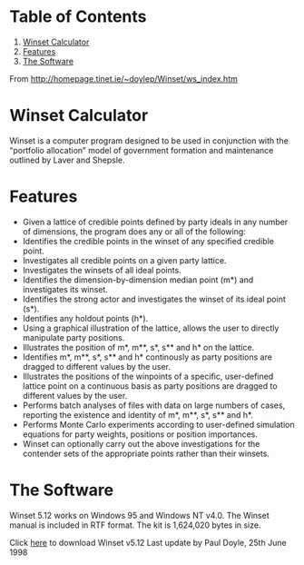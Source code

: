 
# Table of Contents

1.  [Winset Calculator](#org5c61876)
2.  [Features](#org9df1a9e)
3.  [The Software](#org61dd52d)

From <http://homepage.tinet.ie/~doylep/Winset/ws_index.htm>


<a id="org5c61876"></a>

# Winset Calculator

Winset is a computer program designed to be used in conjunction with the “portfolio allocation” model of government formation and maintenance outlined by Laver and Shepsle.


<a id="org9df1a9e"></a>

# Features

-   Given a lattice of credible points defined by party ideals in any number of dimensions, the program does any or all of the following:
-   Identifies the credible points in the winset of any specified credible point.
-   Investigates all credible points on a given party lattice.
-   Investigates the winsets of all ideal points.
-   Identifies the dimension-by-dimension median point (m\*) and investigates its winset.
-   Identifies the strong actor and investigates the winset of its ideal point (s\*).
-   Identifies any holdout points (h\*).
-   Using a graphical illustration of the lattice, allows the user to directly manipulate party positions.
-   Illustrates the position of m\*, m\*\*, s\*, s\*\* and h\* on the lattice.
-   Identifies m\*, m\*\*, s\*, s\*\* and h\* continously as party positions are dragged to different values by the user.
-   Illustrates the positions of the winpoints of a specific, user-defined lattice point on a continuous basis as party positions are dragged to different values by the user.
-   Performs batch analyses of files with data on large numbers of cases, reporting the existence and identity of m\*, m\*\*, s\*, s\*\* and h\*.
-   Performs Monte Carlo experiments according to user-defined simulation equations for party weights, positions or position importances.
-   Winset can optionally carry out the above investigations for the contender sets of the appropriate points rather than their winsets.


<a id="org61dd52d"></a>

# The Software

Winset 5.12 works on Windows 95 and Windows NT v4.0. The Winset manual is included in RTF format.
The kit is 1,624,020 bytes in size.

Click [here](http://homepage.tinet.ie/~doylep/Winset/setup.exe) to download Winset v5.12
Last update by Paul Doyle, 25th June 1998

